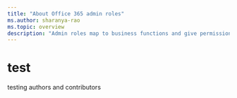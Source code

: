 ```yaml
---
title: "About Office 365 admin roles"
ms.author: sharanya-rao
ms.topic: overview
description: "Admin roles map to business functions and give permissions to do specific tasks in the admin center. For example, the Service admin opens support tickets with Microsoft.."
---
```


# test
testing authors and contributors
